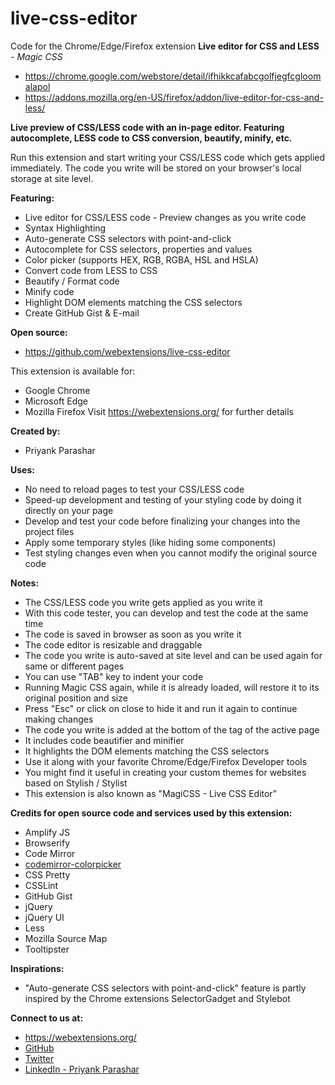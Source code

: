 # live-css-editor
Code for the Chrome/Edge/Firefox extension **Live editor for CSS and LESS** *- Magic CSS*
* https://chrome.google.com/webstore/detail/ifhikkcafabcgolfjegfcgloomalapol
* https://addons.mozilla.org/en-US/firefox/addon/live-editor-for-css-and-less/

**Live preview of CSS/LESS code with an in-page editor. Featuring autocomplete, LESS code to CSS conversion, beautify, minify, etc.**

Run this extension and start writing your CSS/LESS code which gets applied immediately. The code you write will be stored on your browser's local storage at site level.

**Featuring:**
* Live editor for CSS/LESS code - Preview changes as you write code
* Syntax Highlighting
* Auto-generate CSS selectors with point-and-click
* Autocomplete for CSS selectors, properties and values
* Color picker (supports HEX, RGB, RGBA, HSL and HSLA)
* Convert code from LESS to CSS
* Beautify / Format code
* Minify code
* Highlight DOM elements matching the CSS selectors
* Create GitHub Gist & E-mail

**Open source:**
* https://github.com/webextensions/live-css-editor

This extension is available for:
* Google Chrome
* Microsoft Edge
* Mozilla Firefox
Visit https://webextensions.org/ for further details

**Created by:**
* Priyank Parashar

**Uses:**
* No need to reload pages to test your CSS/LESS code
* Speed-up development and testing of your styling code by doing it directly on your page
* Develop and test your code before finalizing your changes into the project files
* Apply some temporary styles (like hiding some components)
* Test styling changes even when you cannot modify the original source code

**Notes:**
* The CSS/LESS code you write gets applied as you write it
* With this code tester, you can develop and test the code at the same time
* The code is saved in browser as soon as you write it
* The code editor is resizable and draggable
* The code you write is auto-saved at site level and can be used again for same or different pages
* You can use "TAB" key to indent your code
* Running Magic CSS again, while it is already loaded, will restore it to its original position and size
* Press "Esc" or click on close to hide it and run it again to continue making changes
* The code you write is added at the bottom of the <body> tag of the active page
* It includes code beautifier and minifier
* It highlights the DOM elements matching the CSS selectors
* Use it along with your favorite Chrome/Edge/Firefox Developer tools
* You might find it useful in creating your custom themes for websites based on Stylish / Stylist
* This extension is also known as "MagiCSS - Live CSS Editor"

**Credits for open source code and services used by this extension:**
* Amplify JS
* Browserify
* Code Mirror
* [codemirror-colorpicker](https://github.com/easylogic/codemirror-colorpicker)
* CSS Pretty
* CSSLint
* GitHub Gist
* jQuery
* jQuery UI
* Less
* Mozilla Source Map
* Tooltipster

**Inspirations:**
* "Auto-generate CSS selectors with point-and-click" feature is partly inspired by the Chrome extensions SelectorGadget and Stylebot

**Connect to us at:**
* https://webextensions.org/
* [GitHub](https://github.com/webextensions/live-css-editor)
* [Twitter](https://twitter.com/webextensions)
* [LinkedIn - Priyank Parashar](https://linkedin.com/in/ParasharPriyank/)
